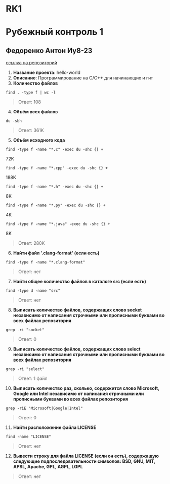 # RK1
Рубежный контроль 1
===================

Федоренко Антон Иу8-23
--------------------

[ссылка на репозиторий](https://github.com/Dashark/hello-world)

1) **Название проекта**: hello-world
2) **Описание**: Программирование на С/С++ для начинающих и гит
3) **Количество файлов**
```
find . -type f | wc -l
```
> Ответ: 108
4) **Объём всех файлов**
```
du -sbh
```
> Ответ: 361K
5) **Объём исходного кода**
```
find -type f -name "*.c" -exec du -shc {} +
```
72K
```
find -type f -name "*.cpp" -exec du -shc {} +
```
188K
```
find -type f -name "*.h" -exec du -shc {} +
```
8K
```
find -type f -name "*.py" -exec du -shc {} +
```
4K
```
find -type f -name "*.java" -exec du -shc {} +
```
8K
> Ответ: 280K
6) **Найти файл '.clang-format' (если есть)**
```
find -type f -name "*.clang-format"
```
> Ответ: нет
7) **Найти общее количество файлов в каталоге src (если есть)**
```
find -type d -name "src"
```
> Ответ: нет
8) **Выписать количество файлов, содержащих слово socket независимо от написания строчными или прописными буквами во всех файлах репозитория**
```
grep -ri "socket"
```
> Ответ: 0
9) **Выписать количество файлов, содержащих слово select независимо от написания строчными или прописными буквами во всех файлах репозитория**
```
grep -ri "select"
```
> Ответ: 1 файл
10) **Выписать количество раз, сколько, содержится слово Microsoft, Google или Intel независимо от написания строчными или прописными буквами во всех файлах репозитория**
```
grep -riE "Microsoft|Google|Intel"
```
> Ответ: 0
11) **Найти расположение файла LICENSE**
```
find -name "LICENSE"
```
> Ответ: нет
12) **Вывести строку для файла LICENSE (если он есть), содержащую следующие подпоследовательности символов: BSD, GNU, MIT, APSL, Apache, GPL, AGPL, LGPL**
> Ответ: нет
